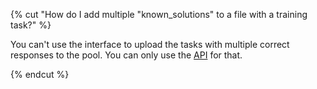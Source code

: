 {% cut "How do I add multiple "known_solutions" to a file with a training task?" %}

You can't use the interface to upload the tasks with multiple correct responses to the pool. You can only use the [API](https://toloka.ai/docs/api/api-reference/#tag--task) for that.

{% endcut %}